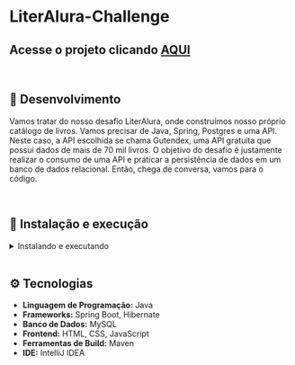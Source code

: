 # LiterAlura-Challenge

## Acesse o projeto clicando <a href="https://github.com/Eliedson1979/LiterAlura-Challenge">AQUI</a>

<br />

## 📡 Desenvolvimento

Vamos tratar do nosso desafio LiterAlura, onde construímos nosso próprio catálogo de livros. Vamos precisar de Java, Spring, Postgres e uma API. Neste caso, a API escolhida se chama Gutendex, uma API gratuita que possui dados de mais de 70 mil livros. O objetivo do desafio é justamente realizar o consumo de uma API e praticar a persistência de dados em um banco de dados relacional. Então, chega de conversa, vamos para o código.

<br />

## 🚀 Instalação e execução

  <details>
    <summary>Instalando e executando</summary>
    <br />

### 1 - Clone o repositório:

```
git clone https://github.com/Eliedson1979/LiterAlura-Challenge
```

### 2 - Apos ter o repositório clonado em sua maquina, execute este comando para acessar a pasta do projeto:

```sh
cd LiterAlura-Challenge
```
  </details>
<br />

## ⚙️ Tecnologias

- **Linguagem de Programação:** Java
- **Frameworks:** Spring Boot, Hibernate
- **Banco de Dados:** MySQL
- **Frontend:** HTML, CSS, JavaScript
- **Ferramentas de Build:** Maven
- **IDE:** IntelliJ IDEA
